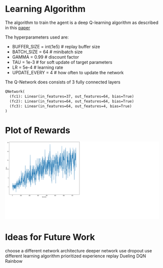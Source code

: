 # Learning Algorithm
The algorithm to train the agent is a deep Q-learning algorithm as described in this [paper](https://storage.googleapis.com/deepmind-media/dqn/DQNNaturePaper.pdf)



The hyperparameters used are:

* BUFFER_SIZE = int(1e5) # replay buffer size
* BATCH_SIZE = 64 # minibatch size
* GAMMA = 0.99 # discount factor
* TAU = 1e-3 # for soft update of target parameters
* LR = 5e-4 # learning rate
* UPDATE_EVERY = 4 # how often to update the network



The Q-Network does consists of 3 fully connected layers
```
QNetwork(
  (fc1): Linear(in_features=37, out_features=64, bias=True)
  (fc2): Linear(in_features=64, out_features=64, bias=True)
  (fc3): Linear(in_features=64, out_features=4, bias=True)
)
```


# Plot of Rewards
![Plot of scores vs. episodes](https://github.com/baerwind/p1-Navigation/blob/master/rewards.png)

# Ideas for Future Work
choose a different network architecture
    deeper network
    use dropout
use different learning algorithm
    prioritized experience replay
    Dueling DQN
    Rainbow
